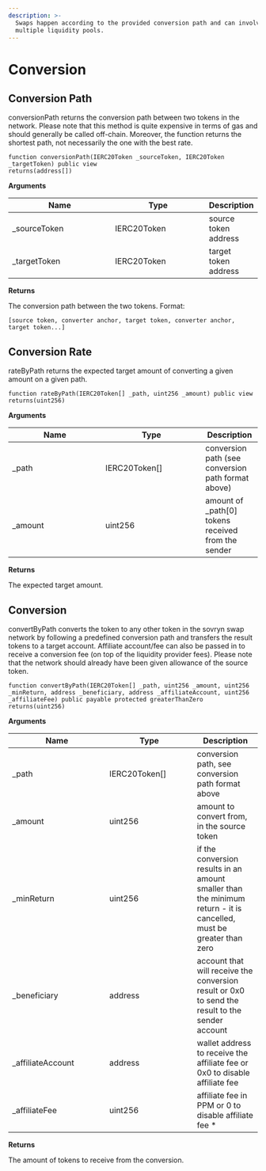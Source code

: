 ```yaml
---
description: >-
  Swaps happen according to the provided conversion path and can involve one or
  multiple liquidity pools.
---
```


# Conversion

## Conversion Path

conversionPath returns the conversion path between two tokens in the network. Please note that this method is quite expensive in terms of gas and should generally be called off-chain. Moreover, the function returns the shortest path, not necessarily the one with the best rate.&#x20;

```solidity
function conversionPath(IERC20Token _sourceToken, IERC20Token _targetToken) public view
returns(address[])
```

**Arguments**

<table><thead><tr><th width="198.33333333333334">Name</th><th width="179">Type</th><th>Description</th></tr></thead><tbody><tr><td>_sourceToken</td><td>IERC20Token</td><td>source token address</td></tr><tr><td>_targetToken</td><td>IERC20Token</td><td>target token address </td></tr></tbody></table>

**Returns**

The conversion path between the two tokens. Format:

```solidity
[source token, converter anchor, target token, converter anchor, target token...]
```



## Conversion Rate

rateByPath returns the expected target amount of converting a given amount on a given path.

```solidity
function rateByPath(IERC20Token[] _path, uint256 _amount) public view
returns(uint256)
```

**Arguments**

<table><thead><tr><th width="172.33333333333334">Name</th><th width="186">Type</th><th>Description</th></tr></thead><tbody><tr><td>_path</td><td>IERC20Token[]</td><td>conversion path (see conversion path format above)</td></tr><tr><td>_amount</td><td>uint256</td><td>amount of _path[0] tokens received from the sender</td></tr></tbody></table>

**Returns**

The expected target amount.



## Conversion

convertByPath converts the token to any other token in the sovryn swap network by following a predefined conversion path and transfers the result tokens to a target account. Affiliate account/fee can also be passed in to receive a conversion fee (on top of the liquidity provider fees). Please note that the network should already have been given allowance of the source token.

```solidity
function convertByPath(IERC20Token[] _path, uint256 _amount, uint256 _minReturn, address _beneficiary, address _affiliateAccount, uint256 _affiliateFee) public payable protected greaterThanZero 
returns(uint256)
```

**Arguments**

<table><thead><tr><th width="180.33333333333334">Name</th><th width="161">Type</th><th>Description</th></tr></thead><tbody><tr><td>_path</td><td>IERC20Token[]</td><td>conversion path, see conversion path format above</td></tr><tr><td>_amount</td><td>uint256</td><td>amount to convert from, in the source token</td></tr><tr><td>_minReturn</td><td>uint256</td><td>if the conversion results in an amount smaller than the minimum return - it is cancelled, must be greater than zero</td></tr><tr><td>_beneficiary</td><td>address</td><td>account that will receive the conversion result or 0x0 to send the result to the sender account</td></tr><tr><td>_affiliateAccount</td><td>address</td><td>wallet address to receive the affiliate fee or 0x0 to disable affiliate fee</td></tr><tr><td>_affiliateFee</td><td>uint256</td><td>affiliate fee in PPM or 0 to disable affiliate fee *</td></tr></tbody></table>

**Returns**

The amount of tokens to receive from the conversion.
